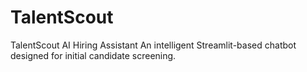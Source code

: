 # TalentScout
TalentScout AI Hiring Assistant An intelligent Streamlit-based chatbot designed for initial candidate screening.
